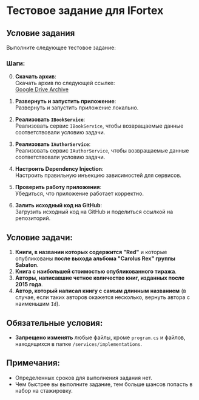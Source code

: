 # Тестовое задание для IFortex

## Условие задания

Выполните следующее тестовое задание:

### Шаги:
0) **Скачать архив**:  
   Скачать архив по следующей ссылке:  
   [Google Drive Archive](https://drive.google.com/file/d/1teZKUP4Z3qQyvhf-R53zJGyxhRm_c1iQ/view?usp=drive_link)

1) **Развернуть и запустить приложение**:  
   Развернуть и запустить приложение локально.

2) **Реализовать `IBookService`**:  
   Реализовать сервис `IBookService`, чтобы возвращаемые данные соответствовали условию задачи.

3) **Реализовать `IAuthorService`**:  
   Реализовать сервис `IAuthorService`, чтобы возвращаемые данные соответствовали условию задачи.

4) **Настроить Dependency Injection**:  
   Настроить правильную инъекцию зависимостей для сервисов.

5) **Проверить работу приложения**:  
   Убедиться, что приложение работает корректно.

6) **Залить исходный код на GitHub**:  
   Загрузить исходный код на GitHub и поделиться ссылкой на репозиторий.

## Условие задачи:
1. **Книги, в названии которых содержится "Red"** и которые опубликованы **после выхода альбома "Carolus Rex" группы Sabaton**.
2. **Книга с наибольшей стоимостью опубликованного тиража**.
3. **Авторы, написавшие четное количество книг, изданных после 2015 года**.
4. **Автор, который написал книгу с самым длинным названием** (в случае, если таких авторов окажется несколько, вернуть автора с наименьшим `Id`).

## Обязательные условия:
- **Запрещено изменять** любые файлы, кроме `program.cs` и файлов, находящихся в папке `/services/implementations`.

## Примечания:
- Определенных сроков для выполнения задания нет.
- Чем быстрее вы выполните задание, тем больше шансов попасть в набор на стажировку.
